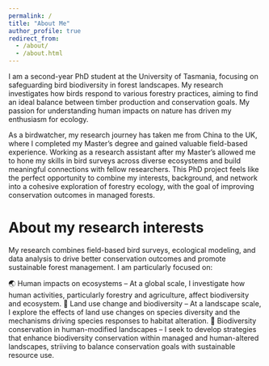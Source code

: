 ```yaml
---
permalink: /
title: "About Me"
author_profile: true
redirect_from: 
  - /about/
  - /about.html
---
```


I am a second-year PhD student at the University of Tasmania, focusing on safeguarding bird biodiversity in forest landscapes. My research investigates how birds respond to various forestry practices, aiming to find an ideal balance between timber production and conservation goals. My passion for understanding human impacts on nature has driven my enthusiasm for ecology.

As a birdwatcher, my research journey has taken me from China to the UK, where I completed my Master’s degree and gained valuable field-based experience. Working as a research assistant after my Master’s allowed me to hone my skills in bird surveys across diverse ecosystems and build meaningful connections with fellow researchers. This PhD project feels like the perfect opportunity to combine my interests, background, and network into a cohesive exploration of forestry ecology, with the goal of improving conservation outcomes in managed forests.

About my research interests
======
My research combines field-based bird surveys, ecological modeling, and data analysis to drive better conservation outcomes and promote sustainable forest management. I am particularly focused on:

🌏 Human impacts on ecosystems – At a global scale, I investigate how human activities, particularly forestry and agriculture, affect biodiversity and ecosystem. 
🌳 Land use change and biodiversity – At a landscape scale, I explore the effects of land use changes on species diversity and the mechanisms driving species responses to habitat alteration. 
🦤 Biodiversity conservation in human-modified landscapes – I seek to develop strategies that enhance biodiversity conservation within managed and human-altered landscapes, striiving to balance conservation goals with sustainable resource use. 

